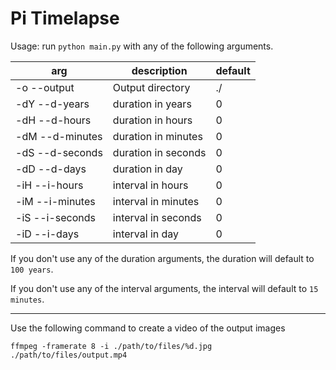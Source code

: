 # Pi Timelapse

Usage: run `python main.py` with any of the following arguments.

| arg             | description         | default |
| --------------- | ------------------- | ------- |
| -o --output     | Output directory    | ./      |
| -dY --d-years   | duration in years   | 0       |
| -dH --d-hours   | duration in hours   | 0       |
| -dM --d-minutes | duration in minutes | 0       |
| -dS --d-seconds | duration in seconds | 0       |
| -dD --d-days    | duration in day     | 0       |
| -iH --i-hours   | interval in hours   | 0       |
| -iM --i-minutes | interval in minutes | 0       |
| -iS --i-seconds | interval in seconds | 0       |
| -iD --i-days    | interval in day     | 0       |

If you don't use any of the duration arguments, the duration will default to `100 years`.

If you don't use any of the interval arguments, the interval will default to `15 minutes`.

---

Use the following command to create a video of the output images

```
ffmpeg -framerate 8 -i ./path/to/files/%d.jpg ./path/to/files/output.mp4
```

